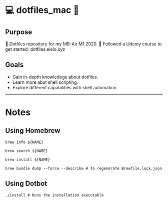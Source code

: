 # 💻 dotfiles_mac 🍎

## Purpose
📁 Dotfiles repository for my MB-Air M1 2020. 
📖 Followed a Udemy course to get started: dotfiles.eieio.xyz

## Goals
- Gain in-depth knowledege about dotfiles.
- Learn more abut shell scripting.
- Explore different capabilities with shell automation.

---

# Notes

## Using Homebrew
```
brew info ${NAME}

brew search ${NAME}

brew install ${NAME}

brew bundle dump --force --describe # To regenerate Brewfile.lock.json
```

## Using Dotbot
```
./install # Runs the installation executable
```
